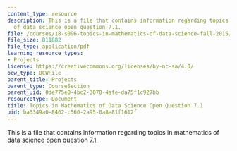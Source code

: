 ```yaml
---
content_type: resource
description: This is a file that contains information regarding topics in mathematics
  of data science open question 7.1.
file: /courses/18-s096-topics-in-mathematics-of-data-science-fall-2015/ba3349a08462c5602a950a8e81f1612f_MIT18_S096F15_Open7.1.pdf
file_size: 811882
file_type: application/pdf
learning_resource_types:
- Projects
license: https://creativecommons.org/licenses/by-nc-sa/4.0/
ocw_type: OCWFile
parent_title: Projects
parent_type: CourseSection
parent_uid: 0de775e0-4bc2-3070-4afe-da75f1c927bb
resourcetype: Document
title: Topics in Mathematics of Data Science Open Question 7.1
uid: ba3349a0-8462-c560-2a95-0a8e81f1612f
---
```

This is a file that contains information regarding topics in mathematics of data science open question 7.1.